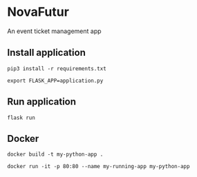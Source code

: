 # NovaFutur
An event ticket management app

## Install application
```pip3 install -r requirements.txt```

```export FLASK_APP=application.py```

## Run application
```flask run```

## Docker
```docker build -t my-python-app . ```

```docker run -it -p 80:80 --name my-running-app my-python-app```

